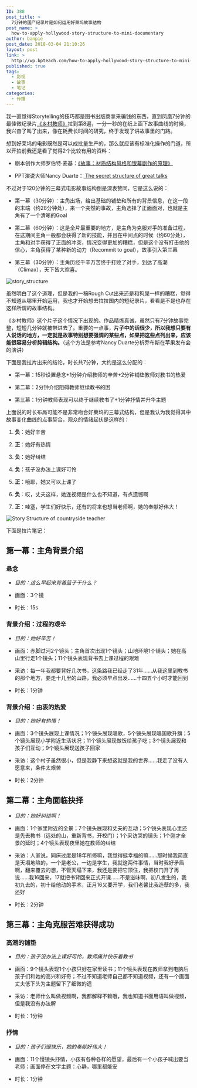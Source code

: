 ```yaml
---
ID: 388
post_title: >
  7分钟的国产纪录片是如何运用好莱坞故事结构
post_name: >
  how-to-apply-hollywood-story-structure-to-mini-documentary
author: banpie
post_date: 2018-03-04 21:10:26
layout: post
link: >
  http://wp.bpteach.com/how-to-apply-hollywood-story-structure-to-mini-documentary/
published: true
tags:
  - 影视
  - 故事
  - 笔记
categories:
  - 传播
---
```

我一直觉得Storytelling的技巧都是图书出版商拿来骗钱的东西，直到凤凰7分钟的最佳微纪录片[《乡村教师》](http://v.ifeng.com/documentary/society/201410/03f24ac5-8b94-47c2-9dee-020206c5f5ec.shtml)拉到第8遍，一分一秒的在纸上画下故事曲线的时候，我兴奋了叫了出来，像在耗费长时间的研究，终于发现了讲故事里的门路。

想到好莱坞的电影既然是可以成批量生产的，那么就应该有标准化操作的门道，所以开拍前我还是看了觉得2个比较有用的资料：

*   剧本创作大师罗伯特·麦基：[《故事：材质结构风格和银幕剧作的原理》](http://book.douban.com/subject/1115748/)

*   PPT演说大师Nancy Duarte：[ The secret structure of great talks](http://www.ted.com/talks/nancy_duarte_the_secret_structure_of_great_talks)

不过对于120分钟的三幕式电影故事结构倒是深表赞同，它是这么说的：

*   第一幕（30分钟）：主角出场，给出基础的铺垫和所有的背景信息，在这一段的末端（约28分钟处），来一个突然的事故，主角选择了正面面对，也就是主角有了一个清晰的Goal

*   第二幕（60分钟）：这是全片最重要的地方，是主角为克服对手的准备过程，在这期间主角一般都会获得了新的技能，并且在中间点的时候（约60分处），主角和对手获得了正面的冲突，情况变得更加的糟糕，但是这个没有打击他的信心，主角获得了某种新的动力（Recommit to goal），故事引入第三幕

*   第三幕（30分钟）：主角历经千辛万苦终于打败了对手，到达了高潮（Climax），天下皆大欢喜。

![story_structure](http://7arnhx.com1.z0.glb.clouddn.com/wp-content/uploads/2015/02/story_structure-600x307.jpg)

虽然明白了这个道理，但是我的一稿Rough Cut出来还是和狗屎一样的糟糕，觉得不知道从哪里开始运用，我也才开始想去拉拉国内的短纪录片，看看是不是也存在这样所谓的故事结构。

《乡村教师》这个片子这个情况下出现的。作品精炼真诚，虽然只有7分钟故事完整，短短几分钟就被带进去了。重要的一点事，**片子中的话很少，所以我想只要有人说话的地方，一定就是故事特别想要强调的某些点，如果把这些点列出来，应该能很容易分析剪辑结构。**（这个方法是参考Nancy Duarte分析乔布斯在苹果发布会的演讲）

下面是我拉片出来的结论，时长共7分钟，大约是这么分配的：

*   第一幕：15秒设置悬念+1分钟介绍教师的辛苦+2分钟铺垫教师对教书的热爱

*   第二幕：2分钟介绍阻碍教师继续教书的困

*   第三幕：1分钟教师表现可以终于继续教书了+1分钟抒情并升华主题

上面说的时长布局可能不是非常吻合好莱坞的三幕式结构，但是我认为我觉得其中故事变化曲线的点事契合，观众的情绪起伏是这样的：

1.  **负**：她好辛苦

2.  **正**：她好有热情

3.  **负**：她好纠结

4.  **负**：孩子没办法上课好可怜

5.  **正**：哦耶，她又可以上课了

6.  **负**：哎，丈夫这样，她连视频是什么也不知道，有点遗憾啊

7.  **正**：哇塞，学生们好快乐，还有的将来也想当老师啊，她的奉献好伟大！

![Story Structure of countryside teacher](http://7arnhx.com1.z0.glb.clouddn.com/wp-content/uploads/2015/02/1639902175-600x450.jpg)

下面是拉片笔记：

## 第一幕：主角背景介绍

### 悬念

*   *目的：这么早起来背着篮子干什么？*

*   画面：3个镜

*   时长：15s

### 背景介绍：过程的艰辛

*   *目的：她好辛苦！*

*   画面：赤脚过河2个镜头；主角首次出现1个镜头；山地环境1个镜头；她在高山里行走1个镜头；11个镜头表现背书去上课过程的艰难

*   采访：每一年我都要背好几次书，这条路我已经走了31年……从我这里到教书的那个地方，要走十几里的山路，我必须早点出发……十四五个小时才能回到

*   时长：1分钟

### 背景介绍：由衷的热爱

*   *目的：她好有热情！*

*   画面：3个镜头展现上课情况；1个镜头展现唱歌，5个镜头展现唱国歌升旗；5个镜头展现小学附近生活状况；11个镜头展现做饭给孩子吃；3个镜头展现和孩子们互动；9个镜头展现送孩子回家

*   采访：这个村子虽然很小，但是我静下来想这就是我的世界……我走了没有人愿意来，条件太艰苦

*   时长：2分钟

## 第二幕：主角面临抉择

*   *目的：她好纠结啊！*

*   画面：1个家里附近的全景；7个镜头展现和丈夫的互动；5个镜头表现心里还是先去教书（远处的山，重新背书，开校门）；1个采访哭的镜头；1个刚才全景的延时；4个镜头表现夜里她在教师的纠结

*   采访：人家说，同床过度是18年所修嘛，我觉得挺幸福的嘛……那时候我简直是天塌地陷的，一个是老公，一边是学生，我就这两件事情，当时我好矛盾啊，翻来覆去的想，不管天塌下来，我还是要把它顶住，我把校门开了再说……我16回来，17就把书背回来正式开课……不是滋味啊，初八发生的，我初九去的，初十给他动的手术，正月16又要开学，我们老馨比我造孽的多，我还好

*   时长：2分钟

## 第三幕：主角克服苦难获得成功

### 高潮的铺垫

*   *目的：孩子没办法上课好可怜，教师痛并快乐着教书*

*   画面：9个镜头表现1个小孩只好在家里读书；11个镜头表现在教师拿到电脑后孩子们和她的高兴和好奇；不过不知道老师自己都不知道视频，还有一个画面丈夫低下头为主题留下了细微的遗

*   采访：老师什么叫做视频啊，我都解释不赖哦，我也知道书面用语叫做视频，但是我没有办法解

*   时长：1分钟

### 抒情

*   *目的：孩子们很快乐，她的奉献好伟大！*

*   画面：11个慢镜头抒情，小孩有各种各样的愿望，最后有一个小孩子喊出要当老师；画面停在文字主题：心静，哪里都能安

*   时长：1分钟